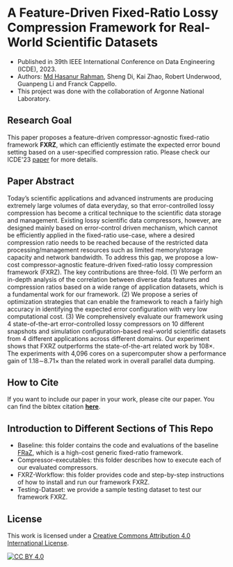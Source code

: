 A Feature-Driven Fixed-Ratio Lossy Compression Framework for Real-World Scientific Datasets
=====

* Published in 39th IEEE International Conference on Data Engineering (ICDE), 2023. 
* Authors: [Md Hasanur Rahman](https://hasanur-rahman.github.io), Sheng Di, Kai Zhao, Robert Underwood, Guanpeng Li and Franck Cappello. 
* This project was done with the collaboration of Argonne National Laboratory.

## Research Goal
This paper proposes a feature-driven compressor-agnostic fixed-ratio framework **FXRZ**, which can efficiently estimate the expected error bound setting based on a user-specified compression ratio. Please check our ICDE'23 [paper](https://doi.org/10.1109/ICDE55515.2023.00116) for more details.

## Paper Abstract
Today’s scientific applications and advanced instruments are producing extremely large volumes of data everyday, so that error-controlled lossy compression has become a critical technique to the scientific data storage and management. Existing lossy scientific data compressors, however, are designed mainly based on error-control driven mechanism, which cannot be efficiently applied in the fixed-ratio use-case, where a desired compression ratio needs to be reached because of the restricted data processing/management resources such as limited memory/storage capacity and network bandwidth. To address this gap, we propose a low-cost compressor-agnostic feature-driven fixed-ratio lossy compression framework (FXRZ). The key contributions are three-fold. (1) We perform an in-depth analysis of the correlation between diverse data features and compression ratios based on a wide range of application datasets, which is a fundamental work for our framework. (2) We propose a series of optimization strategies that can enable the framework to reach a fairly high accuracy in identifying the expected error configuration with very low computational cost. (3) We comprehensively evaluate our framework using 4 state-of-the-art error-controlled lossy compressors on 10 different snapshots and simulation configuration-based real-world scientific datasets from 4 different applications across different domains. Our experiment shows that FXRZ outperforms the state-of-the-art related work by 108×. The experiments with 4,096 cores on a supercomputer show a performance gain of 1.18∼8.71× than the related work in overall parallel data dumping.

## How to Cite
If you want to include our paper in your work, please cite our paper. You can find the bibtex citation [**here**](https://hasanur-rahman.github.io/cites/ICDE23-FXRZ.bib). 

## Introduction to Different Sections of This Repo
* Baseline: this folder contains the code and evaluations of the baseline [FRaZ](https://ieeexplore.ieee.org/abstract/document/9139812), which is a high-cost generic fixed-ratio framework.
* Compressor-executables: this folder describes how to execute each of our evaluated compressors.
* FXRZ-Workflow: this folder provides code and step-by-step instructions of how to install and run our framework FXRZ.
* Testing-Dataset: we provide a sample testing dataset to test our framework FXRZ.

## License

This work is licensed under a [Creative Commons Attribution 4.0 International License](https://creativecommons.org/licenses/by/4.0/).

[![CC BY 4.0](https://licensebuttons.net/l/by/4.0/88x31.png)](https://creativecommons.org/licenses/by/4.0/)

